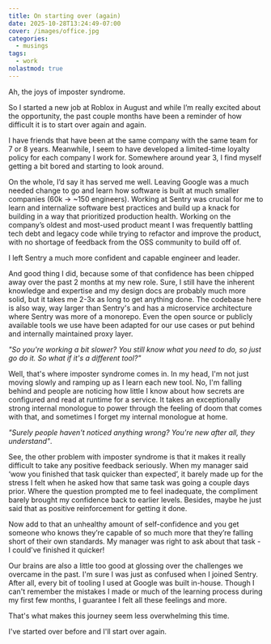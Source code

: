 ```yaml
---
title: On starting over (again)
date: 2025-10-28T13:24:49-07:00
cover: /images/office.jpg
categories:
  - musings
tags:
  - work
nolastmod: true
---
```


Ah, the joys of imposter syndrome.

<!--more-->

So I started a new job at Roblox in August and while I’m really excited about the opportunity, the past couple months have been a reminder of how difficult it is to start over again and again. 

I have friends that have been at the same company with the same team for 7 or 8 years. Meanwhile, I seem to have developed a limited-time loyalty policy for each company I work for. Somewhere around year 3, I find myself getting a bit bored and starting to look around. 

On the whole, I’d say it has served me well. Leaving Google was a much needed change to go and learn how software is built at much smaller companies (60k -> ~150 engineers).  Working at Sentry was crucial for me to learn and internalize software best practices and build up a knack for building in a way that prioritized production health. Working on the company’s oldest and most-used product meant I was frequently battling tech debt and legacy code while trying to refactor and improve the product, with no shortage of feedback from the OSS community to build off of. 

I left Sentry a much more confident and capable engineer and leader. 

And good thing I did, because some of that confidence has been chipped away over the past 2 months at my new role. Sure, I still have the inherent knowledge and expertise and my design docs are probably much more solid, but it takes me 2-3x as long to get anything done. The codebase here is also way, way larger than Sentry's and has a microservice architecture where Sentry was more of a monorepo. Even the open source or publicly available tools we use have been adapted for our use cases or put behind and internally maintained proxy layer. 

_"So you're working a bit slower? You still know what you need to do, so just go do it. So what if it's a different tool?"_

Well, that's where imposter syndrome comes in. In my head, I'm not just moving slowly and ramping up as I learn each new tool. No, I'm falling behind and people are noticing how little I know about how secrets are configured and read at runtime for a service. It takes an exceptionally strong internal monologue to power through the feeling of doom that comes with that, and sometimes I forget my internal monologue at home.

_"Surely people haven't noticed anything wrong? You're new after all, they understand"_. 

See, the other problem with imposter syndrome is that it makes it really difficult to take any positive feedback seriously. When my manager said ‘wow you finished that task quicker than expected’, it barely made up for the stress I felt when he asked how that same task was going a couple days prior. Where the question prompted me to feel inadequate, the compliment barely brought my confidence back to earlier levels. Besides, maybe he just said that as positive reinforcement for getting it done.

Now add to that an unhealthy amount of self-confidence and you get someone who knows they’re capable of so much more that they’re falling short of their own standards. My manager was right to ask about that task - I could've finished it quicker!

Our brains are also a little too good at glossing over the challenges we overcame in the past. I'm sure I was just as confused when I joined Sentry. After all, every bit of tooling I used at Google was built in-house. Though I can't remember the mistakes I made or much of the learning process during my first few months, I guarantee I felt all these feelings and more. 
 
That's what makes this journey seem less overwhelming this time.

 I've started over before and I'll start over again.